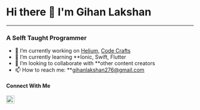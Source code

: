 # Hi there 👋 I'm Gihan Lakshan
***
### A Selft Taught Programmer

- 🔭 I’m currently working on [Helium](https://helium.lk/), [Code Crafts](https://www.youtube.com/channel/UCcQSKnZzQ0CcXpBJvIQcOzg)
- 🌱 I’m currently learning **Ionic, Swift, Flutter
- 👯 I’m looking to collaborate with **other content creators
- 📫 How to reach me: **gihanlakshan276@gmail.com

#### Connect With Me

[<img src="https://camo.githubusercontent.com/4a20e861b6593d07cef8e8b740e64a866ba7a9916d7e00a9c50c05e93a8096b8/68747470733a2f2f63646e2e6a7364656c6976722e6e65742f6e706d2f73696d706c652d69636f6e7340332e302e312f69636f6e732f796f75747562652e737667" data-canonical-src="https://cdn.jsdelivr.net/npm/simple-icons@3.0.1/icons/youtube.svg" width="22" height="22" alt="Youtube" />](https://www.youtube.com/channel/UCcQSKnZzQ0CcXpBJvIQcOzg)

<!--
**gihan667/gihan667** is a ✨ _special_ ✨ repository because its `README.md` (this file) appears on your GitHub profile.

Here are some ideas to get you started:

- 🔭 I’m currently working on ...
- 🌱 I’m currently learning ...
- 👯 I’m looking to collaborate on ...
- 🤔 I’m looking for help with ...
- 💬 Ask me about ...
- 📫 How to reach me: ...
- 😄 Pronouns: ...
- ⚡ Fun fact: ...
-->
